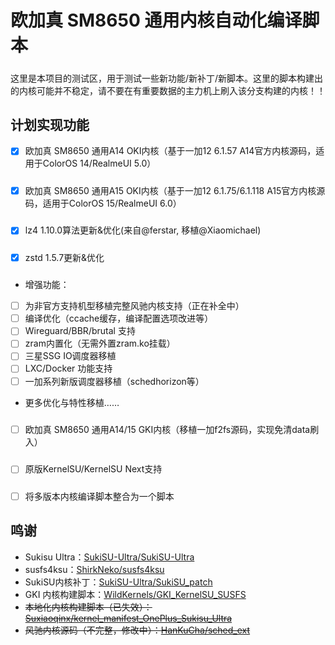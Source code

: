 # 欧加真 SM8650 通用内核自动化编译脚本
##### 
这里是本项目的测试区，用于测试一些新功能/新补丁/新脚本。这里的脚本构建出的内核可能并不稳定，请不要在有重要数据的主力机上刷入该分支构建的内核！！
## 计划实现功能
- [x] 欧加真 SM8650 通用A14 OKI内核（基于一加12 6.1.57 A14官方内核源码，适用于ColorOS 14/RealmeUI 5.0）
##### 
- [x] 欧加真 SM8650 通用A15 OKI内核（基于一加12 6.1.75/6.1.118 A15官方内核源码，适用于ColorOS 15/RealmeUI 6.0）
##### 
- [x] lz4 1.10.0算法更新&优化(来自@ferstar, 移植@Xiaomichael)
##### 
- [x] zstd 1.5.7更新&优化
##### 
- 增强功能：
- [ ] 为非官方支持机型移植完整风驰内核支持（正在补全中）
- [ ] 编译优化（ccache缓存，编译配置选项改进等）
- [ ] Wireguard/BBR/brutal 支持
- [ ] zram内置化（无需外置zram.ko挂载）
- [ ] 三星SSG IO调度器移植
- [ ] LXC/Docker 功能支持
- [ ] 一加系列新版调度器移植（schedhorizon等）
- 更多优化与特性移植……
##### 
- [ ] 欧加真 SM8650 通用A14/15 GKI内核（移植一加f2fs源码，实现免清data刷入）
##### 
- [ ] 原版KernelSU/KernelSU Next支持
##### 
- [ ] 将多版本内核编译脚本整合为一个脚本
## 鸣谢
- Sukisu Ultra：[SukiSU-Ultra/SukiSU-Ultra](https://github.com/SukiSU-Ultra/SukiSU-Ultra)
- susfs4ksu：[ShirkNeko/susfs4ksu](https://github.com/ShirkNeko/susfs4ksu)
- SukiSU内核补丁：[SukiSU-Ultra/SukiSU_patch](https://github.com/SukiSU-Ultra/SukiSU_patch)
- GKI 内核构建脚本：[WildKernels/GKI_KernelSU_SUSFS](https://github.com/WildKernels/GKI_KernelSU_SUSFS)
- ~~本地化内核构建脚本（已失效）：[Suxiaoqinx/kernel_manifest_OnePlus_Sukisu_Ultra](https://github.com/Suxiaoqinx/kernel_manifest_OnePlus_Sukisu_Ultra)~~
- ~~风驰内核源码（不完整，修改中）：[HanKuCha/sched_ext](https://github.com/HanKuCha/sched_ext)~~
